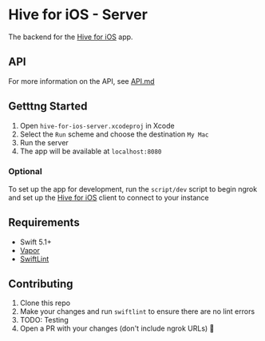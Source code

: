 # Hive for iOS - Server

The backend for the [Hive for iOS](https://github.com/josephroquedev/hive-for-ios) app.

## API

For more information on the API, see [API.md](./API.md)

## Getttng Started

1. Open `hive-for-ios-server.xcodeproj` in Xcode
2. Select the `Run` scheme and choose the destination `My Mac`
3. Run the server
4. The app will be available at `localhost:8080`

### Optional

To set up the app for development, run the `script/dev` script to begin ngrok and set up the [Hive for iOS](https://github.com/josephroquedev/hive-for-ios) client to connect to your instance

## Requirements

* Swift 5.1+
* [Vapor](https://github.com/vapor/vapor)
* [SwiftLint](https://github.com/realm/SwiftLint)

## Contributing

1. Clone this repo
2. Make your changes and run `swiftlint` to ensure there are no lint errors
3. TODO: Testing
4. Open a PR with your changes (don't include ngrok URLs) 🎉
